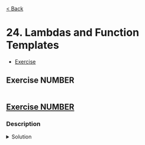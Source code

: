 [< Back](README.md)

# 24. Lambdas and Function Templates

* [Exercise ](#exercise-NUMBER)

## Exercise NUMBER

```cpp

```

## [Exercise NUMBER][1]
### Description

<details>
   <summary>Solution</summary>

```cpp

```
</details>

[1]: 24_exercises.cpp
